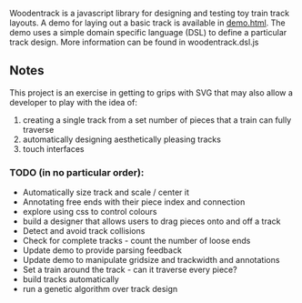Woodentrack is a javascript library for designing and testing toy train track layouts.  A demo for laying out a basic track is available in <a href="http://mattsouth.github.com/woodentrack/demo.html">demo.html</a>.  The demo uses a simple domain specific language (DSL) to define a particular track design.  More information can be found in woodentrack.dsl.js

## Notes

This project is an exercise in getting to grips with SVG that may also allow a developer to play with the idea of:

1.  creating a single track from a set number of pieces that a train can fully traverse
2.  automatically designing aesthetically pleasing tracks
3.  touch interfaces

### TODO (in no particular order):
* Automatically size track and scale / center it
* Annotating free ends with their piece index and connection 
* explore using css to control colours
* build a designer that allows users to drag pieces onto and off a track
* Detect and avoid track collisions
* Check for complete tracks - count the number of loose ends
* Update demo to provide parsing feedback
* Update demo to manipulate gridsize and trackwidth and annotations
* Set a train around the track - can it traverse every piece?
* build tracks automatically
* run a genetic algorithm over track design
